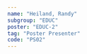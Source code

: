 ```yaml
---
name: "Heiland, Randy"
subgroup: "EDUC"
poster: "EDUC-2"
tag: "Poster Presenter"
code: "PS02"
---
```

